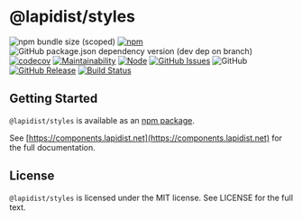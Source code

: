 # @lapidist/styles

![npm bundle size (scoped)](https://img.shields.io/bundlephobia/min/@lapidist/styles)
[![npm](https://img.shields.io/npm/v/@lapidist/styles)](https://www.npmjs.com/package/@lapidist/styles)
![GitHub package.json dependency version (dev dep on branch)](https://img.shields.io/github/package-json/dependency-version/bylapidist/styles/dev/typescript)
[![codecov](https://codecov.io/gh/bylapidist/styles/branch/master/graph/badge.svg)](https://codecov.io/gh/bylapidist/styles)
[![Maintainability](https://api.codeclimate.com/v1/badges/d28f67acb582d5705333/maintainability)](https://codeclimate.com/github/bylapidist/styles/maintainability)
[![Node](https://img.shields.io/node/v/@lapidist/styles)](https://www.npmjs.com/package/@lapidist/styles)
[![GitHub Issues](https://img.shields.io/github/issues/bylapidist/styles.svg?style=flat)](https://github.com/bylapidist/styles/issues)
![GitHub](https://img.shields.io/github/license/bylapidist/styles)
[![GitHub Release](https://img.shields.io/github/release/bylapidist/styles.svg?style=flat)](https://github.com/bylapidist/styles/releases)
[![Build Status](https://github.com/bylapidist/styles/workflows/Release/badge.svg)](https://github.com/bylapidist/styles/actions?query=workflow%3ARelease)

## Getting Started

`@lapidist/styles` is available as an [npm package](https://www.npmjs.com/package/@lapidist/styles).

See [https://components.lapidist.net](https://components.lapidist.net) for the full documentation.

## License
`@lapidist/styles` is licensed under the MIT license. See LICENSE for the full text.
